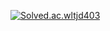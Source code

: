 [![Solved.ac.wltjd403](http://mazassumnida.wtf/api/v2/generate_badge?boj={wltjd403})](https://solved.ac/{wltjd403})
